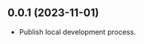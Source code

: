 <!--
The changelog supports the following template:

```md
## Semantic version (ISO-8601 date, YYYY-MM-DD)

The body of the release. You can use all markdown features here.
```
 -->

## 0.0.1 (2023-11-01)

- Publish local development process.
